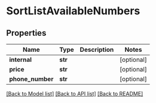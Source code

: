 # SortListAvailableNumbers

## Properties
Name | Type | Description | Notes
------------ | ------------- | ------------- | -------------
**internal** | **str** |  | [optional] 
**price** | **str** |  | [optional] 
**phone_number** | **str** |  | [optional] 

[[Back to Model list]](../README.md#documentation-for-models) [[Back to API list]](../README.md#documentation-for-api-endpoints) [[Back to README]](../README.md)


